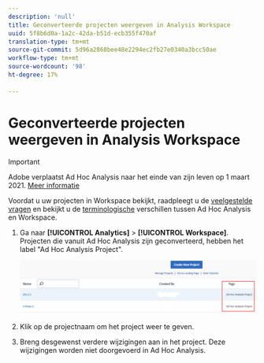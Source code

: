 ```yaml
---
description: 'null'
title: Geconverteerde projecten weergeven in Analysis Workspace
uuid: 5f8b6d0a-1a2c-42da-b51d-ecb355f470af
translation-type: tm+mt
source-git-commit: 5d96a2868bee48e2294ec2fb27e0340a3bcc50ae
workflow-type: tm+mt
source-wordcount: '98'
ht-degree: 17%

---
```



# Geconverteerde projecten weergeven in Analysis Workspace

>[!IMPORTANT]
>
>Adobe verplaatst Ad Hoc Analysis naar het einde van zijn leven op 1 maart 2021. [Meer informatie](https://adobe.ly/discoverworkspace)

Voordat u uw projecten in Workspace bekijkt, raadpleegt u de [veelgestelde vragen](/help/analyze/ad-hoc-analysis/c-aha-project-converter/aha2aw-converter-faq.md#topic_8231595303AD403E9322645A63632D57) en bekijkt u de [terminologische](/help/analyze/ad-hoc-analysis/c-aha-project-converter/aha2aw-converter-faq.md#topic_8231595303AD403E9322645A63632D57) verschillen tussen Ad Hoc Analysis en Workspace.

1. Ga naar **[!UICONTROL Analytics]** > **[!UICONTROL Workspace]**. Projecten die vanuit Ad Hoc Analysis zijn geconverteerd, hebben het label &quot;Ad Hoc Analysis Project&quot;.

   ![](assets/view_aha_in_aw.png)

1. Klik op de projectnaam om het project weer te geven.
1. Breng desgewenst verdere wijzigingen aan in het project. Deze wijzigingen worden niet doorgevoerd in Ad Hoc Analysis.

